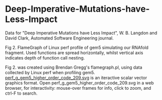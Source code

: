 # Deep-Imperative-Mutations-have-Less-Impact
Data for "Deep Imperative Mutations have Less Impact", W. B. Langdon and David Clark, Automated Software Engineering journal.

Fig 2. 
FlameGraph of Linux perf profile of gem5 simulating our RNAfold fragment.
Used functions are spread horizontally,
whilst vertical axis indicates depth of function call nesting.

Fig 2. was created using Brendan Gregg's flamegraph.pl, using data collected by Linux perf when profiling gem5.
[perf_g_gem5_higher_order_code_209.svg](perf_g_gem5_higher_order_code_209.svg) is an iteractive scalar vector graphics format.
Open perf_g_gem5_higher_order_code_209.svg in a web browser, for interactivity: mouse-over frames for info, click to zoom, and ctrl-F to search.

